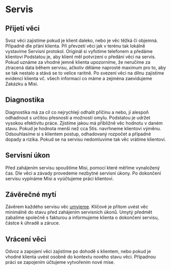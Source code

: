 # Servis

## Přijetí věci
Svoz věci zajistíme pokud je klient daleko, nebo je věc těžká či objemná. Případně dle přání klienta.
Při převzetí věci jak v terénu tak lokálně vystavíme Servisní protokol. Originál si vyfotíme telefonem a předáme klientovi  Podstatou je, aby klient měl potvrzení o předání věci na servis.
Pokud uznáme za vhodné  jemně klienta upozorníme, že neručíme za ztracená data během servisu, ačkoliv děláme naprosté maximum pro to, aby se tak nestalo a stává se to velice raritně.
Po svezení věci na dílnu zajistíme evidenci klienta vč. všech informací co máme a zejména zaevidujeme Zakázku a Misi.

## Diagnostika
Diagnostika má za cíl co nejrychleji odhalit příčinu a nebo, jí alespoň odhadnout s určitou přesností a možností omylu. Podstatou je udržet vysokou efektivitu práce.
Zjistíme jakou má přibližně věc hodnotu v daném stavu. Pokud je hodnota  menší  než cca 5tis. navrhneme klientovi výměnu.
Odsouhlasíme si s klientem postup, odhadovaný rozpočet a případné dopady a rizika. Pokud se na servisu nedomluvíme tak věc vrátíme klientovi.

## Servisní úkon
Před zahájením servisu spouštíme Misi, pomocí které měříme vynaložený čas.
Dle věci a závady provedeme nezbytné servisní úkony.
Po dokončení servisu vypínáme Misi a vyúčtujeme práci klientovi.

## Závěrečné mytí
Závěrem každého servisu věc [umyjeme](/service/cleaning). Klíčové je přitom uvést věc minimálně do stavu před zahájením servisních úkonů.
Umytý předmět zabalíme společně s fakturou a informujeme klienta o dokončení servisu, částce k úhradě a záruce.

## Vrácení věci
Odvoz a zapojení věci zajistíme po dohodě s klientem, nebo pokud je vhodné klienta uvést osobně do kontextu nového stavu věci.
Případnou práci se zapojením účtujeme vytvořením nové míse.
